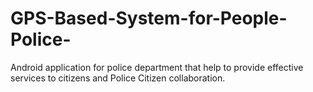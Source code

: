 # GPS-Based-System-for-People-Police-
Android application for police department that help to provide effective services to citizens and Police Citizen collaboration.
